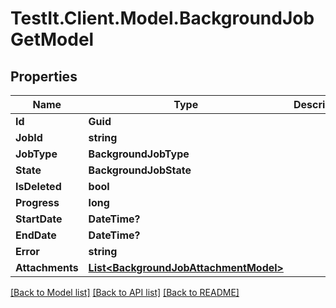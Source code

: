 # TestIt.Client.Model.BackgroundJobGetModel

## Properties

Name | Type | Description | Notes
------------ | ------------- | ------------- | -------------
**Id** | **Guid** |  | 
**JobId** | **string** |  | 
**JobType** | **BackgroundJobType** |  | 
**State** | **BackgroundJobState** |  | 
**IsDeleted** | **bool** |  | 
**Progress** | **long** |  | 
**StartDate** | **DateTime?** |  | [optional] 
**EndDate** | **DateTime?** |  | [optional] 
**Error** | **string** |  | [optional] 
**Attachments** | [**List&lt;BackgroundJobAttachmentModel&gt;**](BackgroundJobAttachmentModel.md) |  | 

[[Back to Model list]](../README.md#documentation-for-models) [[Back to API list]](../README.md#documentation-for-api-endpoints) [[Back to README]](../README.md)

